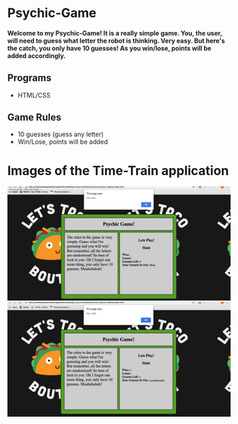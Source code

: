 # Psychic-Game

#### Welcome to my Psychic-Game! It is a really simple game. You, the user, will need to guess what letter the robot is thinking. Very easy. But here's the catch, you only have 10 guesses! As you win/lose, points will be added accordingly.

## Programs
* HTML/CSS

## Game Rules
* 10 guesses (guess any letter)
* Win/Lose, points will be added


# Images of the Time-Train application
![Alt text](/assets/images/psychicWin.png)
![Alt text](/assets/images/psychicLose.png)